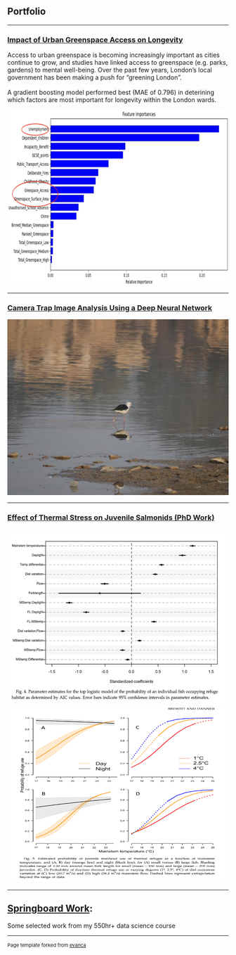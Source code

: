 ## Portfolio

---

### [Impact of Urban Greenspace Access on Longevity](https://github.com/KimSB80/Predicting-Longevity-Using-Urban-Greenspace-)
Access to urban greenspace is becoming increasingly important as cities continue to grow, and studies have linked access to greenspace (e.g. parks, gardens) to mental well-being. Over the past few years, London’s local government has been making a push for “greening London”. <br>
<br>
A gradient boosting model performed best (MAE of 0.796) in deterining which factors are most important for longevity within the London wards. 

<img width="700" height="400" src="images/Greenspace2.png?raw=true"/>

---
### [Camera Trap Image Analysis Using a Deep Neural Network](https://github.com/KimSB80/Wildlife-Image-Processing)
<img width="600" height="400" src="images/WildlifeImaging.jpg?raw=true"/>

---
### [Effect of Thermal Stress on Juvenile Salmonids (PhD Work)](http://example.com/)
<img width="600" height="400" src="images/PhDwork2.png?raw=true"/>
<img width="600" height="400" src="images/PhDwork1.png?raw=true"/>

---
## [Springboard Work](https://github.com/KimSB80/Springboard-Case-Studies):
Some selected work from my 550hr+ data science course



---
<p style="font-size:11px">Page template forked from <a href="https://github.com/evanca/quick-portfolio">evanca</a></p>
<!-- Remove above link if you don't want to attibute -->
